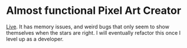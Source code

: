 # Almost functional Pixel Art Creator
[Live](https://kxrn0.github.io/Pixel-Art-Program/).
It has memory issues, and weird bugs that only seem to show themselves when the stars are right. I will eventually refactor this once I level up as a developer.
